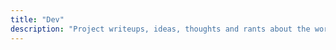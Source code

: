 ```yaml
---
title: "Dev"
description: "Project writeups, ideas, thoughts and rants about the world of development. Everything here will be my opinions and not gospel, its not that deep."
---
```

